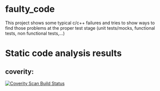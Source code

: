 # faulty_code
This project shows some typical c/c++ failures and tries to show ways to find those problems at the proper test stage (unit tests/mocks, functional tests, non functional tests,...)

# Static code analysis results

## coverity:

<a href="https://scan.coverity.com/projects/4435">
  <img alt="Coverity Scan Build Status"
       src="https://scan.coverity.com/projects/4435/badge.svg"/>
</a>

